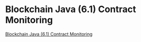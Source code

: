 # Blockchain Java (6.1) Contract Monitoring
[Blockchain Java (6.1) Contract Monitoring](https://aiwithcloud.com/2022/09/15/blockchain_java_6-1_contract_monitoring/)